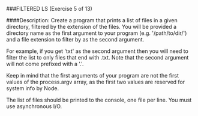###FILTERED LS (Exercise 5 of 13)

####Description:
Create a program that prints a list of files in a given directory,
filtered by the extension of the files. You will be provided a directory
name as the first argument to your program (e.g. '/path/to/dir/') and a
file extension to filter by as the second argument.

For example, if you get 'txt' as the second argument then you will need to
filter the list to only files that end with .txt. Note that the second
argument will not come prefixed with a '.'.

Keep in mind that the first arguments of your program are not the first
values of the process.argv array, as the first two values are reserved for
system info by Node.

The list of files should be printed to the console, one file per line. You
must use asynchronous I/O.
